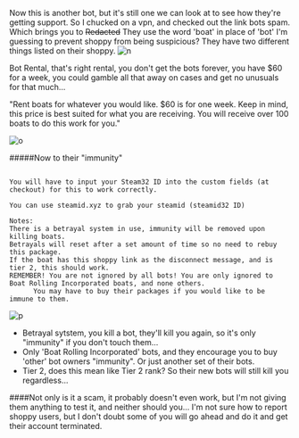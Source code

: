 Now this is another bot, but it's still one we can look at to see how they're getting support. So I chucked on a vpn, and checked out the link bots spam. Which brings you to ~~Redacted~~ They use the word 'boat' in place of 'bot' I'm guessing to prevent shoppy from being suspicious? 
They have two different things listed on their shoppy.
![n](https://user-images.githubusercontent.com/42129397/127075540-862ca306-2a69-4168-82ce-aaf8d4b9b2b0.png)


Bot Rental, that's right rental, you don't get the bots forever, you have $60 for a week, you could gamble all that away on cases and get no unusuals for that much...

"Rent boats for whatever you would like. $60 is for one week. Keep in mind, this price is best suited for what you are receiving. You will receive over 100 boats to do this work for you."

![o](https://user-images.githubusercontent.com/42129397/127075553-98325760-cc32-454b-aa33-b3a3e1ea4ffb.png)


#####Now to their "immunity"
```That's right, permanent.

You will have to input your Steam32 ID into the custom fields (at checkout) for this to work correctly.

You can use steamid.xyz to grab your steamid (steamid32 ID)

Notes:
There is a betrayal system in use, immunity will be removed upon killing boats.
Betrayals will reset after a set amount of time so no need to rebuy this package.
If the boat has this shoppy link as the disconnect message, and is tier 2, this should work.
REMEMBER! You are not ignored by all bots! You are only ignored to Boat Rolling Incorporated boats, and none others.
      You may have to buy their packages if you would like to be immune to them.
```
![p](https://user-images.githubusercontent.com/42129397/127075565-b71578c5-fbb6-4884-abda-9c39d1f5c02a.png)

* Betrayal sytstem, you kill a bot, they'll kill you again, so it's only "immunity" if you don't touch them...
* Only 'Boat Rolling Incorporated' bots, and they encourage you to buy 'other' bot owners "immunity". Or just another set of their bots.
* Tier 2, does this mean like Tier 2 rank? So their new bots will still kill you regardless...

####Not only is it a scam, it probably doesn't even work, but I'm not giving them anything to test it, and neither should you... I'm not sure how to report shoppy users, but I don't doubt some of you will go ahead and do it and get their account terminated.

